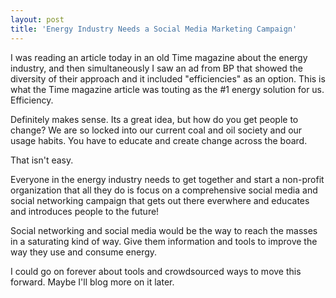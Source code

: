```yaml
---
layout: post
title: 'Energy Industry Needs a Social Media Marketing Campaign'
---
```

I was reading an article today in an old Time magazine about the energy industry, and then simultaneously I saw an ad from BP that showed the diversity of their approach and it included "efficiencies" as an option. This is what the Time magazine article was touting as the #1 energy solution for us. Efficiency.<p></p>
Definitely makes sense.  Its a great idea, but how do you get people to change? We are so locked into our current coal and oil society and our usage habits. You have to educate and create change across the board.<p></p>
That isn't easy.<p></p>
Everyone in the energy industry needs to get together and start a non-profit organization that all they do is focus on a comprehensive social media and social networking campaign that gets out there everwhere and educates and introduces people to the future!<p></p>
Social networking and social media would be the way to reach the masses in a saturating kind of way. Give them information and tools to improve the way they use and consume energy.<p></p>
I could go on forever about tools and crowdsourced ways to move this forward. Maybe I'll blog more on it later.
